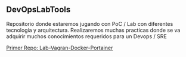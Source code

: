 ##                  DevOpsLabTools


Repositorio donde estaremos jugando con PoC / Lab con diferentes tecnología y arquitectura. Realizaremos muchas practicas donde se va adquirir muchos conocimientos requeridos para un Devops / SRE


[Primer Repo: Lab-Vagran-Docker-Portainer](/lab-vagrant-docker)
